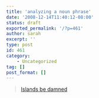 ```yaml
---
title: 'analyzing a noun phrase'
date: '2008-12-14T11:40:12-08:00'
status: draft
exported_permalink: '/?p=461'
author: sarah
excerpt: ''
type: post
id: 461
category:
    - Uncategorized
tag: []
post_format: []
---
```

> [Islands be damned](https://languagelog.ldc.upenn.edu/nll/?p=908)

<iframe class="wp-embedded-content" data-secret="KNMq613Va1" frameborder="0" height="338" loading="lazy" marginheight="0" marginwidth="0" sandbox="allow-scripts" scrolling="no" security="restricted" src="https://languagelog.ldc.upenn.edu/nll/?p=908&embed=true#?secret=KNMq613Va1" style="position: absolute; clip: rect(1px, 1px, 1px, 1px);" title="“Islands be damned” — Language Log" width="600"></iframe>